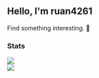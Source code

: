 ## Hello, I'm ruan4261

Find something interesting. 🦆

### Stats

![](https://github-readme-stats-ruan4261.vercel.app/api/top-langs/?username=ruan4261&layout=compact&bg_color=fff,faaca8,ddd6f3&title_color=9745f5)  
![](https://github-readme-stats-ruan4261.vercel.app/api?username=ruan4261&show_icons=true&bg_color=fff,faaca8,ddd6f3&title_color=9745f5&text_color=a960ff&icon_color=ffff00)

<!--
**ruan4261/ruan4261** is a ✨ _special_ ✨ repository because its `README.md` (this file) appears on your GitHub profile.

Here are some ideas to get you started:

- 🔭 I’m currently working on ...
- 🌱 I’m currently learning ...
- 👯 I’m looking to collaborate on ...
- 🤔 I’m looking for help with ...
- 💬 Ask me about ...
- 📫 How to reach me: ...
- 😄 Pronouns: ...
- ⚡ Fun fact: ...
-->
